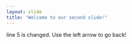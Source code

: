 ```yaml
---
layout: slide
title: "Welcome to our second slide!"
---
```

line 5 is changed.
Use the left arrow to go back!
